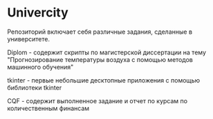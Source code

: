# Univercity
Репозиторий включает себя различные задания, сделанные в университете.

Diplom - содержит скрипты по магистерской диссертации на тему "Прогнозирование температуры воздуха с помощью методов машинного обучения"

tkinter - первые небольшие десктопные приложения с помощью библиотеки tkinter

CQF - содержит выполненное задание и отчет по курсам по количественным финансам
